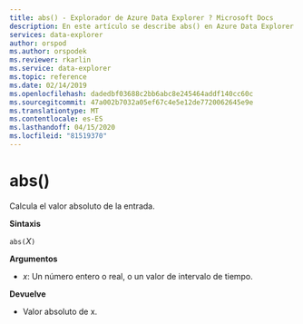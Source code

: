 ```yaml
---
title: abs() - Explorador de Azure Data Explorer ? Microsoft Docs
description: En este artículo se describe abs() en Azure Data Explorer.
services: data-explorer
author: orspod
ms.author: orspodek
ms.reviewer: rkarlin
ms.service: data-explorer
ms.topic: reference
ms.date: 02/14/2019
ms.openlocfilehash: dadedbf03688c2bb6abc8e245464addf140cc60c
ms.sourcegitcommit: 47a002b7032a05ef67c4e5e12de7720062645e9e
ms.translationtype: MT
ms.contentlocale: es-ES
ms.lasthandoff: 04/15/2020
ms.locfileid: "81519370"
---
```

# <a name="abs"></a>abs()

Calcula el valor absoluto de la entrada.  

**Sintaxis**

`abs(`*X*`)`

**Argumentos**

* *x*: Un número entero o real, o un valor de intervalo de tiempo.

**Devuelve**

* Valor absoluto de x.